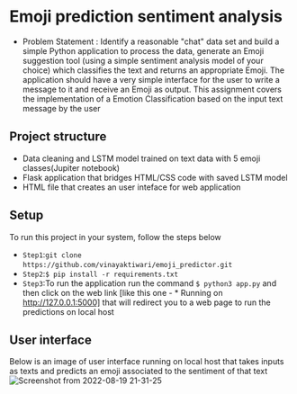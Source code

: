 # Emoji prediction sentiment analysis
- Problem Statement : Identify a reasonable "chat" data set and build a simple Python application to process the data, generate an Emoji suggestion tool (using a simple sentiment analysis model of your choice) which classifies the text and returns an appropriate Emoji. The application should have a very simple interface for the user to write a message to it and receive an Emoji as output.
This assignment covers the implementation of a Emotion Classification based on the input text message by the user

## Project structure
- Data cleaning and LSTM model trained on text data with 5 emoji classes(Jupiter notebook)
- Flask application that bridges HTML/CSS code with saved LSTM model
- HTML file that creates an user inteface for web application
## Setup
To run this project in your system, follow the steps below
- `Step1`:`git clone`
`https://github.com/vinayaktiwari/emoji_predictor.git`
- `Step2`:`$ pip install -r requirements.txt`
- `Step3`:To run the application run the command `$ python3 app.py` and then click on the web link [like this one -  * Running on http://127.0.0.1:5000] that will redirect you to a web page to run the predictions on local host 

## User interface 
Below is an image of user interface running on local host that takes inputs as texts and predicts an emoji associated to the sentiment of that text
![Screenshot from 2022-08-19 21-31-25](https://user-images.githubusercontent.com/26620896/185660168-f8b9a825-6215-4967-850f-32eec4fe24b3.png)
